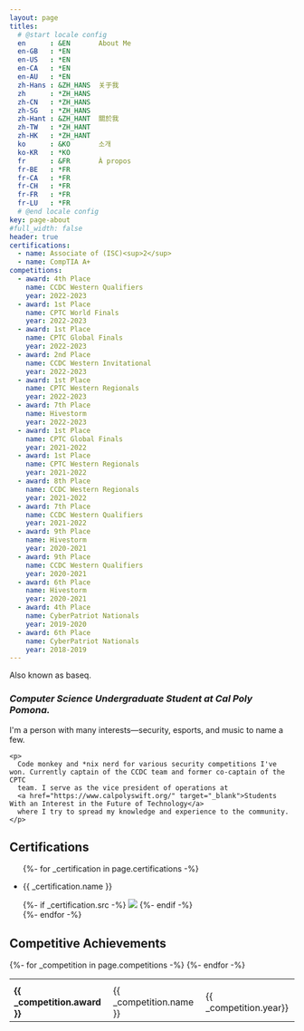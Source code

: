 ```yaml
---
layout: page
titles:
  # @start locale config
  en      : &EN       About Me
  en-GB   : *EN
  en-US   : *EN
  en-CA   : *EN
  en-AU   : *EN
  zh-Hans : &ZH_HANS  关于我
  zh      : *ZH_HANS
  zh-CN   : *ZH_HANS
  zh-SG   : *ZH_HANS
  zh-Hant : &ZH_HANT  關於我
  zh-TW   : *ZH_HANT
  zh-HK   : *ZH_HANT
  ko      : &KO       소개
  ko-KR   : *KO
  fr      : &FR       À propos
  fr-BE   : *FR
  fr-CA   : *FR
  fr-CH   : *FR
  fr-FR   : *FR
  fr-LU   : *FR
  # @end locale config
key: page-about
#full_width: false
header: true
certifications:
  - name: Associate of (ISC)<sup>2</sup>
  - name: CompTIA A+
competitions:
  - award: 4th Place
    name: CCDC Western Qualifiers
    year: 2022-2023
  - award: 1st Place
    name: CPTC World Finals
    year: 2022-2023
  - award: 1st Place
    name: CPTC Global Finals
    year: 2022-2023
  - award: 2nd Place
    name: CCDC Western Invitational
    year: 2022-2023
  - award: 1st Place
    name: CPTC Western Regionals
    year: 2022-2023
  - award: 7th Place 
    name: Hivestorm 
    year: 2022-2023
  - award: 1st Place
    name: CPTC Global Finals
    year: 2021-2022
  - award: 1st Place
    name: CPTC Western Regionals
    year: 2021-2022
  - award: 8th Place 
    name: CCDC Western Regionals 
    year: 2021-2022
  - award: 7th Place 
    name: CCDC Western Qualifiers 
    year: 2021-2022
  - award: 9th Place 
    name: Hivestorm 
    year: 2020-2021
  - award: 9th Place
    name: CCDC Western Qualifiers
    year: 2020-2021
  - award: 6th Place 
    name: Hivestorm 
    year: 2020-2021
  - award: 4th Place
    name: CyberPatriot Nationals 
    year: 2019-2020
  - award: 6th Place
    name: CyberPatriot Nationals 
    year: 2018-2019
---
```

<div id=about>
  <div>
      <p>Also known as baseq.</p>
  </div>

  <div>
    <h3 ><i>Computer Science Undergraduate Student at Cal Poly Pomona. </i></h3>
  </div>

  <div>
    <p>
      I'm a person with many interests&#8212;security, esports, and music to name a few. 
    </p>

    <p>
      Code monkey and *nix nerd for various security competitions I've won. Currently captain of the CCDC team and former co-captain of the CPTC
      team. I serve as the vice president of operations at
      <a href="https://www.calpolyswift.org/" target="_blank">Students With an Interest in the Future of Technology</a>
      where I try to spread my knowledge and experience to the community.
    </p>
  </div>

  <div>
    <div>
      <h2>Certifications</h2>
    </div>
    <div class="certifications">
    <ul>
      {%- for _certification in page.certifications -%}
        <li>
        <div class="cert">
          <p>{{ _certification.name }}</p>
          {%- if _certification.src -%}
          <img class="image image--md" src="{{ _certification.src }}">
          {%- endif -%}
        </div>
        </li>
      {%- endfor -%}
    </ul>
  </div>
  
  <div>
    <div>
      <h2>Competitive Achievements</h2>
    </div>
    <div class="competitions">
      <table >
        <tr>
          <th></th>
          <th></th>
          <th></th>
        </tr>
        {%- for _competition in page.competitions -%}
        <tr>
          <td><b>{{ _competition.award }}</b></td>
          <td>{{ _competition.name }}</td>
          <td>{{ _competition.year}}</td>
        </tr>
        {%- endfor -%}
      </table>    
    </div>
  </div>
</div>
